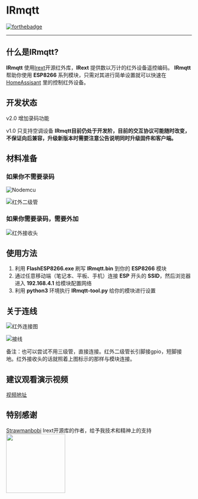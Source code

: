 ﻿# IRmqtt
[![forthebadge](https://forthebadge.com/images/badges/built-with-love.svg)](https://forthebadge.com)

---
## 什么是IRmqtt?
**IRmqtt** 使用[Irext](https://github.com/irext/irext-core)开源红外库，**IRext** 提供数以万计的红外设备遥控编码。
**IRmqtt** 帮助你使用 **ESP8266** 系列模块，只需对其进行简单设置就可以快速在 [HomeAssisant](https://www.home-assistant.io/) 里的控制红外设备。

## 开发状态
v2.0 增加录码功能

v1.0 只支持空调设备
**IRmqtt目前仍处于开发阶，目前的交互协议可能随时改变，不保证向后兼容，升级新版本时需要注意公告说明同时升级固件和客户端。**
## 材料准备
### 如果你不需要录码
![Nodemcu](https://raw.githubusercontent.com/Caffreyfans/IRmqtt/dev/src/nodemcu.jpg)

![红外二级管](https://raw.githubusercontent.com/Caffreyfans/IRmqtt/dev/src/ir_led.jpg)
### 如果你需要录码，需要外加
![红外接收头](https://raw.githubusercontent.com/Caffreyfans/IRmqtt/dev/src/ir_receiver.jpg)
## 使用方法
1. 利用 **FlashESP8266.exe** 刷写 **IRmqtt.bin** 到你的 **ESP8266** 模块
2. 通过任意移动端（笔记本、平板、手机）连接 **ESP** 开头的 **SSID**，然后浏览器进入 **192.168.4.1** 给模块配置网络
3. 利用 **python3** 环境执行 **IRmqtt-tool.py** 给你的模块进行设置

## 关于连线
![红外连接图](https://camo.githubusercontent.com/8b4e10e4d829d417cc29a5d5a563f650fb4beabf/687474703a2f2f667269747a696e672e6f72672f6d656469612f667269747a696e672d7265706f2f70726f6a656374732f652f657370383236362d69722d7472616e736d69747465722f696d616765732f49522532305472616e736d69747465725f62622e706e67)

![接线](https://raw.githubusercontent.com/Caffreyfans/IRmqtt/dev/src/connect.jpg)

备注：也可以尝试不用三级管，直接连接。红外二级管长引脚接gpio，短脚接地。红外接收头的话就照着上图标示的那样与模块连接。

## 建议观看演示视频
[视频地址](https://www.bilibili.com/video/av51434417/)

## 特别感谢
[Strawmanbobi](https://github.com/strawmanbobi) Irext开源库的作者，给予我技术和精神上的支持
<img src="http://irext.net/images/bobi_qr.png" align="left" height="160" width="160">
